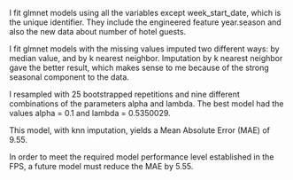 I fit glmnet models using all the variables except week\_start\_date, which is the unique identifier. They include the engineered feature year.season and also the new data about number of hotel guests.

I fit glmnet models with the missing values imputed two different ways: by median value, and by k nearest neighbor. Imputation by k nearest neighbor gave the better result, which makes sense to me because of the strong seasonal component to the data.

I resampled with 25 bootstrapped repetitions and nine different combinations of the parameters alpha and lambda. The best model had the values alpha = 0.1 and lambda = 0.5350029.

This model, with knn imputation, yields a Mean Absolute Error (MAE) of 9.55.

In order to meet the required model performance level established in the FPS, a future model must reduce the MAE by 5.55.
